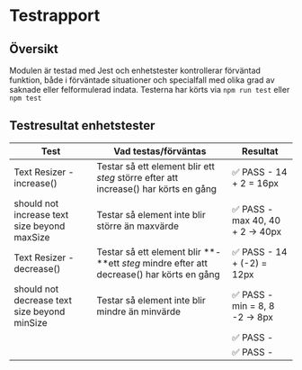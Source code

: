 # Testrapport
## Översikt
Modulen är testad med Jest och enhetstester kontrollerar förväntad funktion, både i förväntade situationer och specialfall med olika grad av saknade eller felformulerad indata.
Testerna har körts via `npm run test` eller `npm test`

## Testresultat enhetstester

| Test | Vad testas/förväntas | Resultat |
|---|---|---|
| Text Resizer - increase() | Testar så ett element blir ett *steg* större efter att increase() har körts en gång | ✅ PASS - 14 + 2 = 16px |
| should not increase text size beyond maxSize | Testar så element inte blir större än maxvärde  | ✅ PASS - max 40, 40 + 2 -> 40px |
| Text Resizer - decrease() | Testar så ett element blir **-**ett *steg* mindre efter att decrease() har körts en gång | ✅ PASS - 14 + (-2) = 12px |
| should not decrease text size beyond minSize | Testar så element inte blir mindre än minvärde | ✅ PASS - min = 8, 8 -2 -> 8px |
|  |  | ✅ PASS - |
|  |  | ✅ PASS - |